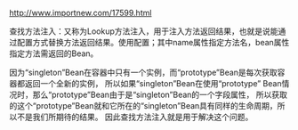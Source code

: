 <http://www.importnew.com/17599.html>

查找方法注入：又称为Lookup方法注入，用于注入方法返回结果，也就是说能通过配置方式替换方法返回结果。使用<lookup-method name=”方法名” bean=”bean名字”/>配置；其中name属性指定方法名，bean属性指定方法需返回的Bean。


因为“singleton”Bean在容器中只有一个实例，而“prototype”Bean是每次获取容器都返回一个全新的实例，
所以如果“singleton”Bean在使用“prototype” Bean情况时，那么“prototype”Bean由于是“singleton”Bean的一个字段属性，
所以获取的这个“prototype”Bean就和它所在的“singleton”Bean具有同样的生命周期，所以不是我们所期待的结果。
因此查找方法注入就是用于解决这个问题。

